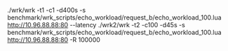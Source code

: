 ./wrk/wrk -t1 -c1 -d400s -s benchmark/wrk_scripts/echo_workload/request_b/echo_workload_100.lua http://10.96.88.88:80 --latency
./wrk2/wrk -t2 -c100 -d45s -s benchmark/wrk_scripts/echo_workload/request_b/echo_workload_100.lua http://10.96.88.88:80 -R 100000